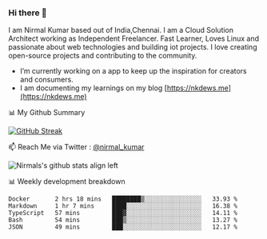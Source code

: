 ### Hi there 👋

 I am Nirmal Kumar based out of India,Chennai. I am a Cloud Solution Architect working as Independent Freelancer. Fast Learner, Loves Linux and passionate about web technologies and building iot projects. I love creating open-source projects and contributing to the community.

- I’m currently working on a app to keep up the inspiration for creators and consumers.
- I am documenting my learnings on my blog [https://nkdews.me](https://nkdews.me)


📊 My Github Summary

[![GitHub Streak](https://github-readme-streak-stats.herokuapp.com?user=nk-gears&theme=dark&hide_border=true&date_format=M%20j%5B%2C%20Y%5D)](https://git.io/streak-stats)


📫 Reach Me via  Twitter : [@nirmal_kumar](https://twitter.com/nirmal_kumar)

![Nirmals's github stats align left](https://github-readme-stats.vercel.app/api?username=nk-gears&show_icons=true)


📊 Weekly development breakdown

<!--START_SECTION:waka-->
```text
Docker       2 hrs 18 mins   ████████▒░░░░░░░░░░░░░░░░   33.93 % 
Markdown     1 hr 7 mins     ████░░░░░░░░░░░░░░░░░░░░░   16.38 % 
TypeScript   57 mins         ███▓░░░░░░░░░░░░░░░░░░░░░   14.11 % 
Bash         54 mins         ███▒░░░░░░░░░░░░░░░░░░░░░   13.27 % 
JSON         49 mins         ███░░░░░░░░░░░░░░░░░░░░░░   12.17 % 
```
<!--END_SECTION:waka-->


